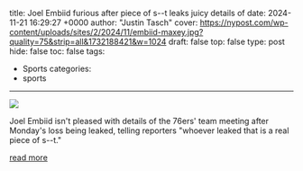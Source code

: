 title: Joel Embiid furious after piece of s--t leaks juicy details of
date: 2024-11-21 16:29:27 +0000
author: "Justin Tasch"
cover: https://nypost.com/wp-content/uploads/sites/2/2024/11/embiid-maxey.jpg?quality=75&strip=all&1732188421&w=1024
draft: false
top: false
type: post
hide: false
toc: false
tags:
  - Sports
categories:
  - sports
---

![](https://nypost.com/wp-content/uploads/sites/2/2024/11/embiid-maxey.jpg?quality=75&strip=all&1732188421&w=1024)

Joel Embiid isn't pleased with details of the 76ers' team meeting after Monday's loss being leaked, telling reporters "whoever leaked that is a real piece of s--t."

[read more](https://nypost.com/2024/11/21/sports/joel-embiid-furious-after-piece-of-s-t-leaks-76ers-meeting/)
